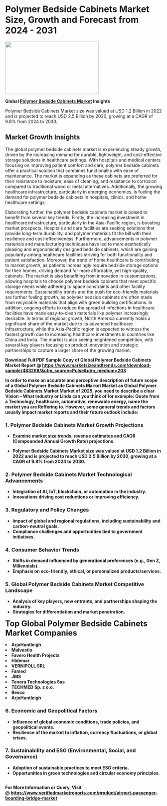 <H1>Polymer Bedside Cabinets Market Size, Growth and Forecast from 2024 - 2031</H1><img class="aligncenter size-medium wp-image-584254" src="https://thirdeyenews.in/wp-content/uploads/2024/09/Global-Market-Research-300x168.jpeg" alt="" width="300" height="168" /><p><strong>Global&nbsp;<a href="https://www.marketsizeandtrends.com/download-sample/483268/&amp;utm_source=Pulse&amp;utm_medium=203">Polymer Bedside Cabinets Market</a> Insights</strong></p><p>Polymer Bedside Cabinets Market size was valued at USD 1.2 Billion in 2022 and is projected to reach USD 2.5 Billion by 2030, growing at a CAGR of 9.8% from 2024 to 2030.</p><p><h2>Market Growth Insights</h2> <p>The global polymer bedside cabinets market is experiencing steady growth, driven by the increasing demand for durable, lightweight, and cost-effective storage solutions in healthcare settings. With hospitals and medical centers focusing on improving patient comfort and care, polymer bedside cabinets offer a practical solution that combines functionality with ease of maintenance. The market is expanding as these cabinets are preferred for their resistance to moisture, ease of cleaning, and resistance to corrosion compared to traditional wood or metal alternatives. Additionally, the growing healthcare infrastructure, particularly in emerging economies, is fueling the demand for polymer bedside cabinets in hospitals, clinics, and home healthcare settings.</p> <p><strong></strong></p> <p>Elaborating further, the polymer bedside cabinets market is poised to benefit from several key trends. Firstly, the increasing investment in healthcare infrastructure, particularly in the Asia-Pacific region, is boosting market prospects. Hospitals and care facilities are seeking solutions that provide long-term durability, and polymer materials fit the bill with their resilience and cost-effectiveness. Furthermore, advancements in polymer materials and manufacturing techniques have led to more aesthetically pleasing and ergonomically designed bedside cabinets, which are gaining popularity among healthcare facilities striving for both functionality and patient satisfaction. Moreover, the trend of home healthcare is contributing to market growth, as patients increasingly require bedside storage options for their homes, driving demand for more affordable, yet high-quality, cabinets. The market is also benefiting from innovation in customizations, allowing hospitals to choose polymer bedside cabinets that meet specific storage needs while adhering to space constraints and other facility requirements. Sustainability trends and the push for eco-friendly materials are further fueling growth, as polymer bedside cabinets are often made from recyclable materials that align with green building certifications. In addition, ongoing efforts to reduce the spread of infections in healthcare facilities have made easy-to-clean materials like polymer increasingly desirable. In terms of regional growth, North America currently holds a significant share of the market due to its advanced healthcare infrastructure, while the Asia-Pacific region is expected to witness the fastest growth due to increasing healthcare investments in countries like China and India. The market is also seeing heightened competition, with several key players focusing on product innovation and strategic partnerships to capture a larger share of the growing market. <p><strong></p><p><span class=""><strong>Download Full PDF Sample Copy of Global Polymer Bedside Cabinets Market Report</strong> @ <a href="https://www.marketsizeandtrends.com/download-sample/483268/&amp;utm_source=Pulse&amp;utm_medium=203" target="_blank">https://www.marketsizeandtrends.com/download-sample/483268/&amp;utm_source=Pulse&amp;utm_medium=203</a></span></p><p>In order to make an accurate and perceptive description of future scope of a Global&nbsp;Polymer Bedside Cabinets Market Market as Global&nbsp;Polymer Bedside Cabinets Market Market of 2025, you need to describe a clear Vision &ndash; What Industry or Linda can you think of for example: Quote from a Technology, healthcare, automotive, renewable energy, name the market you are Reffering to. However, some general trends and factors usually impact market reports and their future outlook include:</p><h3>1.&nbsp;<strong>Polymer Bedside Cabinets Market Growth Projections</strong></h3><ul><li>Examine market size trends, revenue estimates and CAGR (Compounded Annual Growth Rate) projections.</li><li><p>Polymer Bedside Cabinets Market size was valued at USD 1.2 Billion in 2022 and is projected to reach USD 2.5 Billion by 2030, growing at a CAGR of 9.8% from 2024 to 2030.</p></li></ul><h3>2.&nbsp;<strong>Polymer Bedside Cabinets Market Technological Advancements</strong></h3><ul><li>Integration of AI, IoT, blockchain, or automation in the industry.</li><li>Innovations driving cost reductions or improving efficiency.</li></ul><h3>3.&nbsp;<strong>Regulatory and Policy Changes</strong></h3><ul><li>Impact of global and regional regulations, including sustainability and carbon-neutral goals.</li><li>Compliance challenges and opportunities tied to government initiatives.</li></ul><h3>4.&nbsp;<strong>Consumer Behavior Trends</strong></h3><ul><li>Shifts in demand influenced by generational preferences (e.g., Gen Z, Millennials).</li><li>Emphasis on eco-friendly, ethical, or personalized products/services.</li></ul><h3>5.&nbsp;<strong>Global Polymer Bedside Cabinets Market Competitive Landscape</strong></h3><ul><li>Analysis of key players, new entrants, and partnerships shaping the industry.</li><li>Strategies for differentiation and market penetration.</li></ul><p data-pm-slice="1 1 []"><span style="color: inherit; font-family: inherit; font-size: 25px;">Top Global Polymer Bedside Cabinets Market Companies</span></p><div class="" data-test-id=""><p><li>ArjoHuntleigh</li><li> Malvestio</li><li> Favero Health Projects</li><li> Hidemar</li><li> VERNIPOLL SRL</li><li> Famed</li><li> JMS</li><li> Tenera Technologies Sas</li><li> TECHMED Sp. z o.o.</li><li> Besco</li><li> ArjoHuntleigh</li></p></div><h3>6.&nbsp;<strong>Economic and Geopolitical Factors</strong></h3><ul><li>Influence of global economic conditions, trade policies, and geopolitical events.</li><li>Resilience of the market to inflation, currency fluctuations, or global crises.</li></ul><h3>7.&nbsp;<strong>Sustainability and ESG (Environmental, Social, and Governance)</strong></h3><ul><li>Adoption of sustainable practices to meet ESG criteria.</li><li>Opportunities in green technologies and circular economy principles.</li></ul><h2><strong style="font-size: 14px;">For More Information or Query, Visit @&nbsp;</strong><a style="background-color: #ffffff; font-size: 14px;" href="https://www.marketsizeandtrends.com/report/polymer-bedside-cabinets-market/" target="_blank">https://www.verifiedmarketreports.com/product/airport-passenger-boarding-bridge-market</a></h2>
